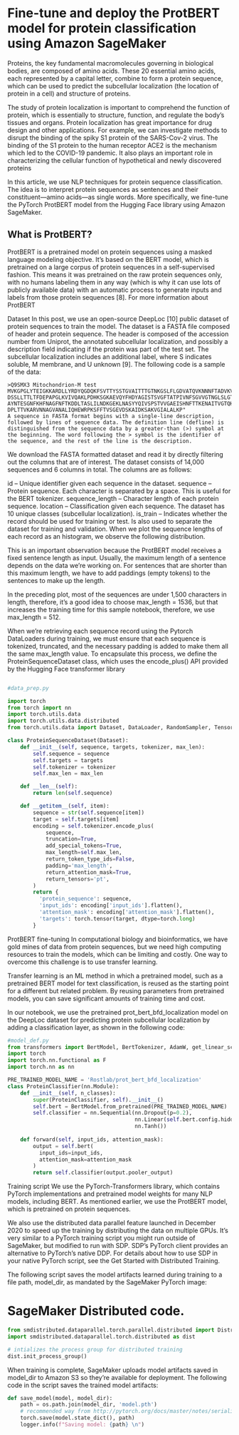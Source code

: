 
# Fine-tune and deploy the ProtBERT model for protein classification using Amazon SageMaker

Proteins, the key fundamental macromolecules governing in biological bodies, are composed of amino acids. These 20 essential amino acids, each represented by a capital letter, combine to form a protein sequence, which can be used to predict the subcellular localization (the location of protein in a cell) and structure of proteins.

The study of protein localization is important to comprehend the function of protein, which is essentially to structure, function, and regulate the body’s tissues and organs. Protein localization has great importance for drug design and other applications. For example, we can investigate methods to disrupt the binding of the spiky S1 protein of the SARS-Cov-2 virus. The binding of the S1 protein to the human receptor ACE2 is the mechanism which led to the COVID-19 pandemic. It also plays an important role in characterizing the cellular function of hypothetical and newly discovered proteins

In this article, we use NLP techniques for protein sequence classification. The idea is to interpret protein sequences as sentences and their constituent—amino acids—as single words. More specifically, we fine-tune the PyTorch ProtBERT model from the Hugging Face library using Amazon SageMaker.

## What is ProtBERT?
ProtBERT is a pretrained model on protein sequences using a masked language modeling objective. It’s based on the BERT model, which is pretrained on a large corpus of protein sequences in a self-supervised fashion. This means it was pretrained on the raw protein sequences only, with no humans labeling them in any way (which is why it can use lots of publicly available data) with an automatic process to generate inputs and labels from those protein sequences [8]. For more information about ProtBERT


Dataset
In this post, we use an open-source DeepLoc [10] public dataset of protein sequences to train the model. The dataset is a FASTA file composed of header and protein sequence. The header is composed of the accession number from Uniprot, the annotated subcellular localization, and possibly a description field indicating if the protein was part of the test set. The subcellular localization includes an additional label, where S indicates soluble, M membrane, and U unknown [9]. The following code is a sample of the data:
```
>Q9SMX3 Mitochondrion-M test
MVKGPGLYTEIGKKARDLLYRDYQGDQKFSVTTYSSTGVAITTTGTNKGSLFLGDVATQVKNNNFTADVKVST
DSSLLTTLTFDEPAPGLKVIVQAKLPDHKSGKAEVQYFHDYAGISTSVGFTATPIVNFSGVVGTNGLSLGTDV
AYNTESGNFKHFNAGFNFTKDDLTASLILNDKGEKLNASYYQIVSPSTVVGAEISHNFTTKENAITVGTQHAL>
DPLTTVKARVNNAGVANALIQHEWRPKSFFTVSGEVDSKAIDKSAKVGIALALKP"
A sequence in FASTA format begins with a single-line description, followed by lines of sequence data. The definition line (defline) is distinguished from the sequence data by a greater-than (>) symbol at the beginning. The word following the > symbol is the identifier of the sequence, and the rest of the line is the description.
```

We download the FASTA formatted dataset and read it by directly filtering out the columns that are of interest. The dataset consists of 14,000 sequences and 6 columns in total. The columns are as follows:

id – Unique identifier given each sequence in the dataset.
sequence – Protein sequence. Each character is separated by a space. This is useful for the BERT tokenizer.
sequence_length – Character length of each protein sequence.
location – Classification given each sequence. The dataset has 10 unique classes (subcellular localization).
is_train – Indicates whether the record should be used for training or test. Is also used to separate the dataset for training and validation.
When we plot the sequence lengths of each record as an histogram, we observe the following distribution.


This is an important observation because the ProtBERT model receives a fixed sentence length as input. Usually, the maximum length of a sentence depends on the data we’re working on. For sentences that are shorter than this maximum length, we have to add paddings (empty tokens) to the sentences to make up the length.

In the preceding plot, most of the sequences are under 1,500 characters in length, therefore, it’s a good idea to choose max_length = 1536, but that increases the training time for this sample notebook, therefore, we use max_length = 512.

When we’re retrieving each sequence record using the Pytorch DataLoaders during training, we must ensure that each sequence is tokenized, truncated, and the necessary padding is added to make them all the same max_length value. To encapsulate this process, we define the ProteinSequenceDataset class, which uses the encode_plus() API provided by the Hugging Face transformer library


```python

#data_prep.py

import torch
from torch import nn
import torch.utils.data
import torch.utils.data.distributed
from torch.utils.data import Dataset, DataLoader, RandomSampler, TensorDataset

class ProteinSequenceDataset(Dataset):
    def __init__(self, sequence, targets, tokenizer, max_len):
        self.sequence = sequence
        self.targets = targets
        self.tokenizer = tokenizer
        self.max_len = max_len

    def __len__(self):
        return len(self.sequence)

    def __getitem__(self, item):
        sequence = str(self.sequence[item])
        target = self.targets[item]
        encoding = self.tokenizer.encode_plus(
            sequence,
            truncation=True,
            add_special_tokens=True,
            max_length=self.max_len,
            return_token_type_ids=False,
            padding='max_length',
            return_attention_mask=True,
            return_tensors='pt',
        )
        return {
          'protein_sequence': sequence,
          'input_ids': encoding['input_ids'].flatten(),
          'attention_mask': encoding['attention_mask'].flatten(),
          'targets': torch.tensor(target, dtype=torch.long)
        }
```

ProtBERT fine-tuning
In computational biology and bioinformatics, we have gold mines of data from protein sequences, but we need high computing resources to train the models, which can be limiting and costly. One way to overcome this challenge is to use transfer learning.

Transfer learning is an ML method in which a pretrained model, such as a pretrained BERT model for text classification, is reused as the starting point for a different but related problem. By reusing parameters from pretrained models, you can save significant amounts of training time and cost.

In our notebook, we use the pretrained prot_bert_bfd_localization model on the DeepLoc dataset for predicting protein subcellular localization by adding a classification layer, as shown in the following code:

```python 
#model_def.py
from transformers import BertModel, BertTokenizer, AdamW, get_linear_schedule_with_warmup
import torch
import torch.nn.functional as F
import torch.nn as nn

PRE_TRAINED_MODEL_NAME = 'Rostlab/prot_bert_bfd_localization'
class ProteinClassifier(nn.Module):
    def __init__(self, n_classes):
        super(ProteinClassifier, self).__init__()
        self.bert = BertModel.from_pretrained(PRE_TRAINED_MODEL_NAME)
        self.classifier = nn.Sequential(nn.Dropout(p=0.2),
                                        nn.Linear(self.bert.config.hidden_size, n_classes),
                                        nn.Tanh())
        
    def forward(self, input_ids, attention_mask):
        output = self.bert(
          input_ids=input_ids,
          attention_mask=attention_mask
        )
        return self.classifier(output.pooler_output)

```


Training script
We use the PyTorch-Transformers library, which contains PyTorch implementations and pretrained model weights for many NLP models, including BERT. As mentioned earlier, we use the ProtBERT model, which is pretrained on protein sequences.

We also use the distributed data parallel feature launched in December 2020 to speed up the training by distributing the data on multiple GPUs. It’s very similar to a PyTorch training script you might run outside of SageMaker, but modified to run with SDP. SDP’s PyTorch client provides an alternative to PyTorch’s native DDP. For details about how to use SDP in your native PyTorch script, see the Get Started with Distributed Training.

The following script saves the model artifacts learned during training to a file path, model_dir, as mandated by the SageMaker PyTorch image:

# SageMaker Distributed code.

```python 
from smdistributed.dataparallel.torch.parallel.distributed import DistributedDataParallel as DDP
import smdistributed.dataparallel.torch.distributed as dist

# intializes the process group for distributed training
dist.init_process_group()
```

When training is complete, SageMaker uploads model artifacts saved in model_dir to Amazon S3 so they’re available for deployment. The following code in the script saves the trained model artifacts:

```python 
def save_model(model, model_dir):
    path = os.path.join(model_dir, 'model.pth')
    # recommended way from http://pytorch.org/docs/master/notes/serialization.html
    torch.save(model.state_dict(), path)
    logger.info(f"Saving model: {path} \n")
    
```

